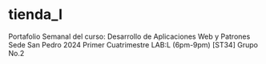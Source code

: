 # tienda_l
Portafolio Semanal del curso: Desarrollo de Aplicaciones Web y Patrones Sede San Pedro 2024 Primer Cuatrimestre LAB:L (6pm-9pm) [ST34] Grupo No.2
